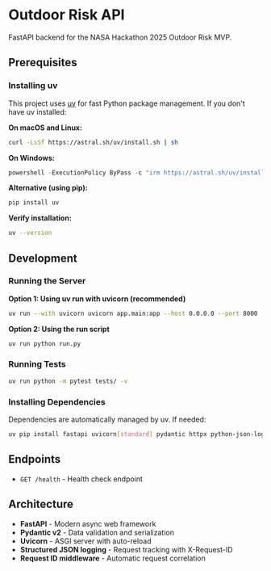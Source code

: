 # Outdoor Risk API

FastAPI backend for the NASA Hackathon 2025 Outdoor Risk MVP.

## Prerequisites

### Installing uv

This project uses [uv](https://docs.astral.sh/uv/) for fast Python package management. If you don't have uv installed:

**On macOS and Linux:**
```bash
curl -LsSf https://astral.sh/uv/install.sh | sh
```

**On Windows:**
```powershell
powershell -ExecutionPolicy ByPass -c "irm https://astral.sh/uv/install.ps1 | iex"
```

**Alternative (using pip):**
```bash
pip install uv
```

**Verify installation:**
```bash
uv --version
```

## Development

### Running the Server

**Option 1: Using uv run with uvicorn (recommended)**
```bash
uv run --with uvicorn uvicorn app.main:app --host 0.0.0.0 --port 8000 --reload
```

**Option 2: Using the run script**
```bash
uv run python run.py
```

### Running Tests

```bash
uv run python -m pytest tests/ -v
```

### Installing Dependencies

Dependencies are automatically managed by uv. If needed:
```bash
uv pip install fastapi uvicorn[standard] pydantic httpx python-json-logger pytest pytest-asyncio requests anyio
```

## Endpoints

- `GET /health` - Health check endpoint

## Architecture

- **FastAPI** - Modern async web framework
- **Pydantic v2** - Data validation and serialization  
- **Uvicorn** - ASGI server with auto-reload
- **Structured JSON logging** - Request tracking with X-Request-ID
- **Request ID middleware** - Automatic request correlation